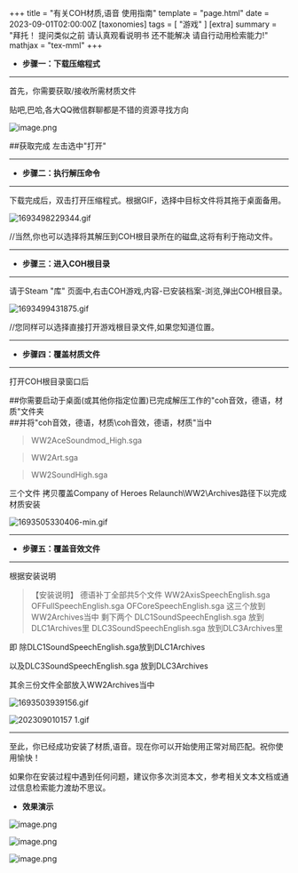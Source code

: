 +++
title = "有关COH材质,语音 使用指南"
template = "page.html"
date = 2023-09-01T02:00:00Z
[taxonomies]
tags = [ "游戏"  ]
[extra]
summary = "拜托！  提问类似之前 请认真观看说明书  还不能解决  请自行动用检索能力!"
mathjax = "tex-mml"
+++




- **步骤一：下载压缩程式**
-----




首先，你需要获取/接收所需材质文件

贴吧,巴哈,各大QQ微信群聊都是不错的资源寻找方向


![image.png](https://s2.loli.net/2023/09/01/af2p7eWMUJYgEVv.png)

##获取完成 左击选中"打开"

-------------------


- **步骤二：执行解压命令**
----

下载完成后，双击打开压缩程式。根据GIF，选择中目标文件将其拖于桌面备用。  

![1693498229344.gif](https://s2.loli.net/2023/09/01/P2L7UpsRvetZ9xa.gif)

//当然,你也可以选择将其解压到COH根目录所在的磁盘,这将有利于拖动文件。

-------------------------------------------------------------



- **步骤三：进入COH根目录**
------

请于Steam "库" 页面中,右击COH游戏,内容-已安装档案-浏览,弹出COH根目录。

![1693499431875.gif](https://s2.loli.net/2023/09/01/Jzj7vqdDPeira4t.gif)

//您同样可以选择直接打开游戏根目录文件,如果您知道位置。

------------


- **步骤四：覆盖材质文件**
-----

打开COH根目录窗口后

##你需要启动于桌面(或其他你指定位置)已完成解压工作的"coh音效，德语，材质"文件夹   
##并将"coh音效，德语，材质\coh音效，德语，材质"当中

>WW2AceSoundmod_High.sga 

>WW2Art.sga 

>WW2SoundHigh.sga

三个文件    拷贝覆盖Company of Heroes Relaunch\WW2\Archives路径下以完成材质安装

![1693505330406-min.gif](https://s2.loli.net/2023/09/01/5PpLM6DnHVOGwvj.gif)

--------------


- **步骤五：覆盖音效文件**
------------

根据安装说明

>【安装说明】 德语补丁全部共5个文件    WW2AxisSpeechEnglish.sga OFFullSpeechEnglish.sga OFCoreSpeechEnglish.sga      这三个放到 WW2Archives当中 剩下两个 DLC1SoundSpeechEnglish.sga    放到DLC1Archives里 DLC3SoundSpeechEnglish.sga    放到DLC3Archives里

即 除DLC1SoundSpeechEnglish.sga放到DLC1Archives

以及DLC3SoundSpeechEnglish.sga    放到DLC3Archives


其余三份文件全部放入WW2Archives当中

![1693503939156.gif](https://s2.loli.net/2023/09/01/syfwJGabHp3L7D6.gif)

![202309010157 _1_.gif](https://s2.loli.net/2023/09/01/veUBEYpg4PCwq2D.gif)

------------------------------------




至此，你已经成功安装了材质,语音。现在你可以开始使用正常对局匹配。祝你使用愉快！

如果你在安装过程中遇到任何问题，建议你多次浏览本文，参考相关文本文档或通过信息检索能力渡劫不思议。




- **效果演示**

![image.png](https://s2.loli.net/2023/09/01/AZtV8yFeJuHIKNY.png)

![image.png](https://s2.loli.net/2023/09/01/ma96QKunXFVOH7j.png)

![image.png](https://s2.loli.net/2023/09/01/iEP5B6kmdXxAnWM.png)
